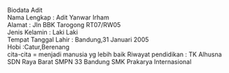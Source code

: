 Biodata Adit
<br>
Nama Lengkap : Adit Yanwar Irham
<br>
Alamat : Jln BBK Tarogong RT07/RW05
<br>
Jenis Kelamin : Laki Laki
<br>
Tempat Tanggal Lahir : Bandung,31 Januari 2005
<br>
Hobi :Catur,Berenang
<br>
cita-cita = menjadi manusia yg lebih baik
Riwayat pendidikan :
TK Alhusna
SDN Raya Barat
SMPN 33 Bandung
SMK Prakarya Internasional

